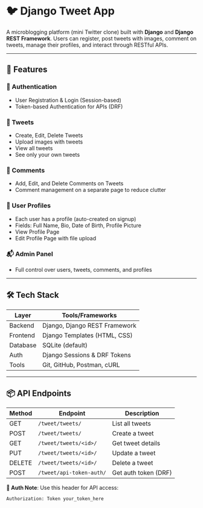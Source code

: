# 🐦 Django Tweet App

A microblogging platform (mini Twitter clone) built with **Django** and **Django REST Framework**. Users can register, post tweets with images, comment on tweets, manage their profiles, and interact through RESTful APIs.

---

## 🚀 Features

### 🔐 Authentication
- User Registration & Login (Session-based)
- Token-based Authentication for APIs (DRF)

### 🐥 Tweets
- Create, Edit, Delete Tweets
- Upload images with tweets
- View all tweets
- See only your own tweets

### 💬 Comments
- Add, Edit, and Delete Comments on Tweets
- Comment management on a separate page to reduce clutter

### 🙋 User Profiles
- Each user has a profile (auto-created on signup)
- Fields: Full Name, Bio, Date of Birth, Profile Picture
- View Profile Page
- Edit Profile Page with file upload

### 📬 Admin Panel
- Full control over users, tweets, comments, and profiles

---

## 🛠️ Tech Stack

| Layer        | Tools/Frameworks                |
|--------------|---------------------------------|
| Backend      | Django, Django REST Framework   |
| Frontend     | Django Templates (HTML, CSS)    |
| Database     | SQLite (default)                |
| Auth         | Django Sessions & DRF Tokens    |
| Tools        | Git, GitHub, Postman, cURL      |

---

## 📦 API Endpoints

| Method | Endpoint                    | Description               |
|--------|-----------------------------|---------------------------|
| GET    | `/tweet/tweets/`            | List all tweets           |
| POST   | `/tweet/tweets/`            | Create a tweet            |
| GET    | `/tweet/tweets/<id>/`       | Get tweet details         |
| PUT    | `/tweet/tweets/<id>/`       | Update a tweet            |
| DELETE | `/tweet/tweets/<id>/`       | Delete a tweet            |
| POST   | `/tweet/api-token-auth/`    | Get auth token (DRF)      |

**🔐 Auth Note**: Use this header for API access:
```http
Authorization: Token your_token_here
